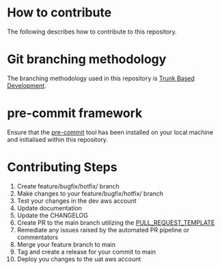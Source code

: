 # How to contribute

The following describes how to contribute to this repository.

# Git branching methodology

The branching methodology used in this repository is [Trunk Based Development](https://trunkbaseddevelopment.com/).

# pre-commit framework

Ensure that the [pre-commit](https://pre-commit.com/) tool has been installed on your local machine and initialised within this repository.

# Contributing Steps

1) Create feature/bugfix/hotfix/ branch
2) Make changes to your feature/bugfix/hotfix/ branch
3) Test your changes in the dev aws account
4) Update documentation
5) Update the CHANGELOG
6) Create PR to the main branch utilizing the [PULL_REQUEST_TEMPLATE](/PULL_REQUEST_TEMPLATE.md)
7) Remediate any issues raised by the automated PR pipeline or commentators
8) Merge your feature branch to main
9) Tag and create a release for your commit to main
10) Deploy you changes to the uat aws account